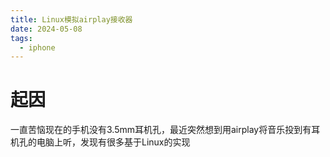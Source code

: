 ```yaml
---
title: Linux模拟airplay接收器
date: 2024-05-08
tags:
  - iphone
---
```

# 起因
一直苦恼现在的手机没有3.5mm耳机孔，最近突然想到用airplay将音乐投到有耳机孔的电脑上听，发现有很多基于Linux的实现

